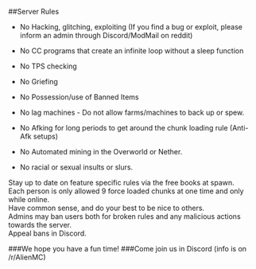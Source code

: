 ##Server Rules

* No Hacking, glitching, exploiting (If you find a bug or exploit, please inform an admin through Discord/ModMail on reddit)

* No CC programs that create an infinite loop without a sleep function

* No TPS checking

* No Griefing

* No Possession/use of Banned Items

* No lag machines - Do not allow farms/machines to back up or spew.

* No Afking for long periods to get around the chunk loading rule (Anti-Afk setups)

* No Automated mining in the Overworld or Nether.

* No racial or sexual insults or slurs.

Stay up to date on feature specific rules via the free books at spawn.  
Each person is only allowed 9 force loaded chunks at one time and only while online.  
Have common sense, and do your best to be nice to others.  
Admins may ban users both for broken rules and any malicious actions towards the server.  
Appeal bans in Discord.

###We hope you have a fun time!
###Come join us in Discord (info is on /r/AlienMC)